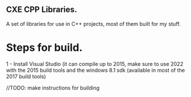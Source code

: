 ## CXE CPP Libraries.

A set of libraries for use in C++ projects, most of them built for my stuff.


# Steps for build.

1 - Install Visual Studio (it can compile up to 2015, make sure to use 2022 with the 2015 build tools and the windows 8.1 sdk (available in most of the 2017 build tools)

//TODO: make instructions for building
